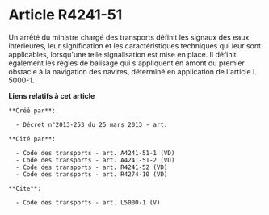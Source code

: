 # Article R4241-51

Un arrêté du ministre chargé des transports définit les signaux des eaux intérieures, leur signification et les
caractéristiques techniques qui leur sont applicables, lorsqu'une telle signalisation est mise en place. Il définit également
les règles de balisage qui s'appliquent en amont du premier obstacle à la navigation des navires, déterminé en application de
l'article L. 5000-1.

**Liens relatifs à cet article**

	**Créé par**:

	  - Décret n°2013-253 du 25 mars 2013 - art.

	**Cité par**:

	  - Code des transports - art. A4241-51-1 (VD)
	  - Code des transports - art. A4241-51-2 (VD)
	  - Code des transports - art. R4241-52 (VD)
	  - Code des transports - art. R4274-10 (VD)

	**Cite**:

	  - Code des transports - art. L5000-1 (V)
